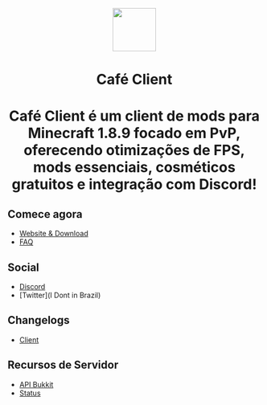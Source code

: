 <p align="center">
  <a href="https://cafeclient.rf.gd"><img src="https://i.imgur.com/4KyLafL.png" width="86" height="86"></a>
</p>

<h1 align="center">Café Client</h1>

<h1 align="center">Café Client é um client de mods para Minecraft 1.8.9 focado em PvP, oferecendo otimizações de FPS, mods essenciais, cosméticos gratuitos e integração com Discord!

## Comece agora

- [Website & Download](https://cafeclient.rf.gd)
- [FAQ]()

## Social

- [Discord](https://discord.gg/3nTzpTfBeF)
- [Twitter](I Dont in Brazil)

## Changelogs

- [Client](https://github.com/LasFggz/CafeClient)

## Recursos de Servidor

- [API Bukkit](https://docs.cafepvpclient.com/bukkit-api)
- [Status](https://status.cafepvpclient.com)
